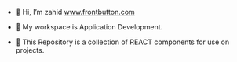 - 👋 Hi, I’m zahid    www.frontbutton.com
- 👀 My workspace is Application Development.
 
- 🌱 This Repository is a collection of REACT components for use on projects.
<!---
zahidr/zahidr is a ✨ special ✨ repository because its `README.md` (this file) appears on your GitHub profile.
You can click the Preview link to take a look at your changes.
--->
